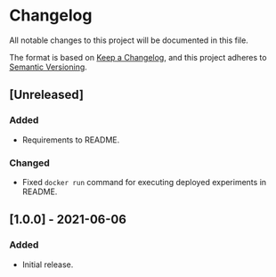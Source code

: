 # Changelog

All notable changes to this project will be documented in this file.

The format is based on [Keep a Changelog](https://keepachangelog.com/en/1.0.0/),
and this project adheres to [Semantic Versioning](https://semver.org/spec/v2.0.0.html).

## [Unreleased]

### Added

- Requirements to README.

### Changed

- Fixed `docker run` command for executing deployed experiments in README.

## [1.0.0] - 2021-06-06

### Added

- Initial release.
